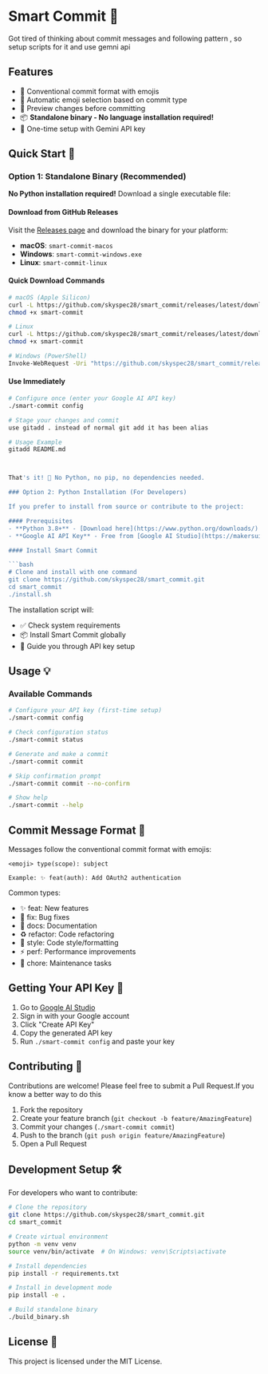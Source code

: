 # Smart Commit 🤖

Got tired of thinking about commit messages and following pattern , so setup scripts for it and use gemni api


## Features 

- 🎯 Conventional commit format with emojis
- 🎨 Automatic emoji selection based on commit type
- 👀 Preview changes before committing
- 📦 **Standalone binary - No language installation required!**
- 🔧 One-time setup with Gemini API key

## Quick Start 🚀

### Option 1: Standalone Binary (Recommended) 

**No Python installation required!** Download a single executable file:

#### Download from GitHub Releases

Visit the [Releases page](https://github.com/skyspec28/smart_commit/releases) and download the binary for your platform:

- **macOS**: `smart-commit-macos`
- **Windows**: `smart-commit-windows.exe`
- **Linux**: `smart-commit-linux`

#### Quick Download Commands

```bash
# macOS (Apple Silicon)
curl -L https://github.com/skyspec28/smart_commit/releases/latest/download/smart-commit-macos -o smart-commit
chmod +x smart-commit

# Linux
curl -L https://github.com/skyspec28/smart_commit/releases/latest/download/smart-commit-linux -o smart-commit
chmod +x smart-commit

# Windows (PowerShell)
Invoke-WebRequest -Uri "https://github.com/skyspec28/smart_commit/releases/latest/download/smart-commit-windows.exe" -OutFile "smart-commit.exe"
```

#### Use Immediately

```bash
# Configure once (enter your Google AI API key)
./smart-commit config

# Stage your changes and commit 
use gitadd . instead of normal git add it has been alias 

# Usage Example 
gitadd README.md



That's it! 🎉 No Python, no pip, no dependencies needed.

### Option 2: Python Installation (For Developers) 

If you prefer to install from source or contribute to the project:

#### Prerequisites
- **Python 3.8+** - [Download here](https://www.python.org/downloads/)
- **Google AI API Key** - Free from [Google AI Studio](https://makersuite.google.com/app/apikey)

#### Install Smart Commit

```bash
# Clone and install with one command
git clone https://github.com/skyspec28/smart_commit.git
cd smart_commit
./install.sh
```

The installation script will:
- ✅ Check system requirements
- 📦 Install Smart Commit globally
- 🔧 Guide you through API key setup

## Usage 💡

### Available Commands

```bash
# Configure your API key (first-time setup)
./smart-commit config

# Check configuration status
./smart-commit status

# Generate and make a commit
./smart-commit commit

# Skip confirmation prompt
./smart-commit commit --no-confirm

# Show help
./smart-commit --help
```


## Commit Message Format 📝

Messages follow the conventional commit format with emojis:

```
<emoji> type(scope): subject

Example: ✨ feat(auth): Add OAuth2 authentication
```

Common types:
- ✨ feat: New features
- 🐛 fix: Bug fixes
- 📝 docs: Documentation
- ♻️ refactor: Code refactoring
- 🎨 style: Code style/formatting
- ⚡ perf: Performance improvements
- 🔧 chore: Maintenance tasks

## Getting Your API Key 🔑

1. Go to [Google AI Studio](https://makersuite.google.com/app/apikey)
2. Sign in with your Google account
3. Click "Create API Key"
4. Copy the generated API key
5. Run `./smart-commit config` and paste your key

## Contributing 🤝

Contributions are welcome! Please feel free to submit a Pull Request.If you know a better way to do this 

1. Fork the repository
2. Create your feature branch (`git checkout -b feature/AmazingFeature`)
3. Commit your changes (`./smart-commit commit`)
4. Push to the branch (`git push origin feature/AmazingFeature`)
5. Open a Pull Request

## Development Setup 🛠️

For developers who want to contribute:

```bash
# Clone the repository
git clone https://github.com/skyspec28/smart_commit.git
cd smart_commit

# Create virtual environment
python -m venv venv
source venv/bin/activate  # On Windows: venv\Scripts\activate

# Install dependencies
pip install -r requirements.txt

# Install in development mode
pip install -e .

# Build standalone binary
./build_binary.sh
```

## License 📄

This project is licensed under the MIT License.
